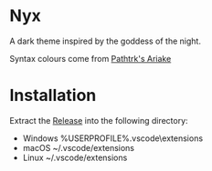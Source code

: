 # Nyx

A dark theme inspired by the goddess of the night.

Syntax colours come from [Pathtrk's Ariake](https://github.com/pathtrk/ariake-dark-syntax)

# Installation

Extract the [Release](/releases) into the following directory:

* Windows %USERPROFILE%\.vscode\extensions
* macOS ~/.vscode/extensions
* Linux ~/.vscode/extensions

